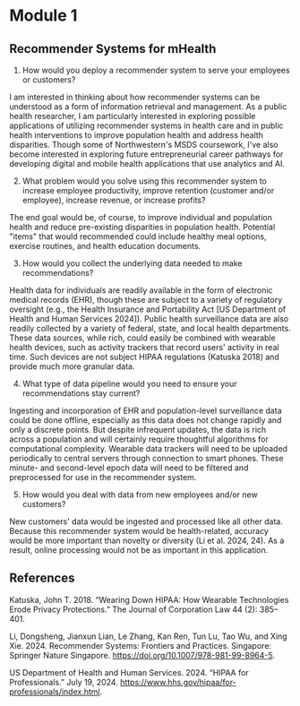 # Module 1

## Recommender Systems for mHealth 
1. How would you deploy a recommender system to serve your employees or customers?

I am interested in thinking about how recommender systems can be understood as a form of information retrieval and management.  As a public health researcher, I am particularly interested in exploring possible applications of utilizing recommender systems in health care and in public health interventions to improve population health and address health disparities. Though some of Northwestern's MSDS coursework, I've also become interested in exploring future entrepreneurial career pathways for developing digital and mobile health applications that use analytics and AI.

2. What problem would you solve using this recommender system to increase employee productivity, improve retention (customer and/or employee), increase revenue, or increase profits?
   
The end goal would be, of course, to improve individual and population health and reduce pre-existing disparities in population health. Potential "items" that would recommended could include healthy meal options, exercise routines, and health education documents.

3. How would you collect the underlying data needed to make recommendations?

Health data for individuals are readily available in the form of electronic medical records (EHR), though these are subject to a variety of regulatory oversight (e.g., the Health Insurance and Portability Act [US Department of Health and Human Services 2024]). Public health surveillance data are also readily collected by a variety of federal, state, and local health departments.  These data sources, while rich, could easily be combined with wearable health devices, such as activity trackers that record users' activity in real time.  Such devices are not subject HIPAA regulations (Katuska 2018) and provide much more granular data.

4. What type of data pipeline would you need to ensure your recommendations stay current?

Ingesting and incorporation of EHR and population-level surveillance data could be done offline, especially as this data does not change rapidly and only a discrete points. But despite infrequent updates, the data is rich across a population and will certainly require thoughtful algorithms for computational complexity. Wearable data trackers will need to be uploaded periodically to central servers through connection to smart phones. These minute- and second-level epoch data will need to be filtered and preprocessed for use in the recommender system. 

5. How would you deal with data from new employees and/or new customers?

New customers' data would be ingested and processed like all other data. Because this recommender system would be health-related, accuracy would be more important than novelty or diversity (Li et al. 2024, 24).  As a result, online processing would not be as important in this application.

## References

Katuska, John T. 2018. “Wearing Down HIPAA: How Wearable Technologies Erode Privacy Protections.” The Journal of Corporation Law 44 (2): 385–401.

Li, Dongsheng, Jianxun Lian, Le Zhang, Kan Ren, Tun Lu, Tao Wu, and Xing Xie. 2024. Recommender Systems: Frontiers and Practices. Singapore: Springer Nature Singapore. https://doi.org/10.1007/978-981-99-8964-5.

US Department of Health and Human Services. 2024. “HIPAA for Professionals.” July 19, 2024. https://www.hhs.gov/hipaa/for-professionals/index.html.